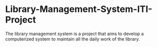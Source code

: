 # Library-Management-System-ITI-Project
The library management system is a project that aims to develop a computerized system to maintain all the daily work of the library.
